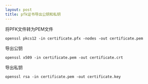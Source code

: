 ```yaml
---
layout: post
title: pfk证书导出公钥和私钥
---
```


将PFK文件转为PEM文件

```
openssl pkcs12 -in certificate.pfx -nodes -out certificate.pem
```

导出公钥

```
openssl x509 -in certificate.pem -out certificate.crt
```

导出私钥

```
openssl rsa -in certificate.pem -out certificate.key
```